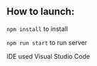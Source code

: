 ## How to launch:

`npm install` to install

`npm run start` to run server

IDE used Visual Studio Code